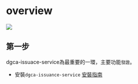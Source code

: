# overview
![](疫苗護照_2.bmp)

## 第一步
dgca-issuace-service為最重要的一環，主要功能`發證`。
- 安裝`dgca-issuance-service` [安裝指南](https://github.com/DGC-TW-POC/dgca-issuance-service-setup-guide)
